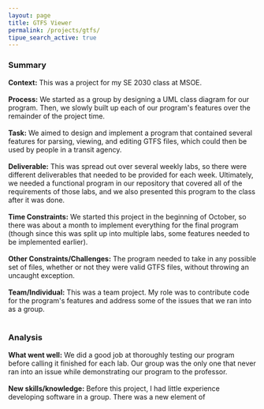 ```yaml
---
layout: page
title: GTFS Viewer
permalink: /projects/gtfs/
tipue_search_active: true
---
```


### Summary
<b>Context:</b> This was a project for my SE 2030 class at MSOE.
<br /><br />
<b>Process:</b> We started as a group by designing a UML class diagram for our program. Then, we slowly built up each of our program's features over the remainder of the project time.
<br /><br />
<b>Task:</b> We aimed to design and implement a program that contained several features for parsing, viewing, and editing GTFS files, which could then be used by people in a transit agency.
<br /><br />
<b>Deliverable:</b> This was spread out over several weekly labs, so there were different deliverables that needed to be provided for each week. Ultimately, we needed a functional program in our repository that covered all of the requirements of those labs, and we also presented this program to the class after it was done.
<br /><br />
<b>Time Constraints:</b> We started this project in the beginning of October, so there was about a month to implement everything for the final program (though since this was split up into multiple labs, some features needed to be implemented earlier).
<br /><br />
<b>Other Constraints/Challenges:</b> The program needed to take in any possible set of files, whether or not they were valid GTFS files, without throwing an uncaught exception.
<br /><br />
<b>Team/Individual:</b> This was a team project. My role was to contribute code for the program's features and address some of the issues that we ran into as a group.
<br /><br />

### Analysis
<b>What went well:</b> We did a good job at thoroughly testing our program before calling it finished for each lab. Our group was the only one that never ran into an issue while demonstrating our program to the professor.
<br /><br />
<b>New skills/knowledge:</b> Before this project, I had little experience developing software in a group. There was a new element of 
